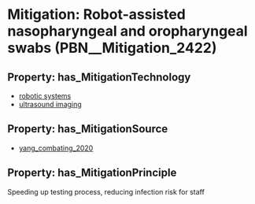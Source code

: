 # Mitigation: __Robot-assisted nasopharyngeal and oropharyngeal swabs__ (PBN__Mitigation_2422)

## Property: has_MitigationTechnology

* [robotic systems](../Technology/PBN__Technology_4490)
* [ultrasound imaging](../Technology/PBN__Technology_4491)

## Property: has_MitigationSource

* [yang_combating_2020](../Article/PBN__Article_23)

## Property: has_MitigationPrinciple

Speeding up testing process, reducing infection risk for staff

